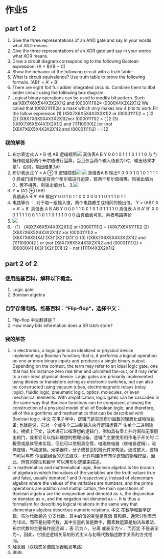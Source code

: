 # 作业5
## part 1 of 2
1. Give the three representations of an AND gate and say in your words what AND means.
2. Give the three representations of an XOR gate and say in your words what XOR means.
3. Draw a circuit diagram corresponding to the following Boolean expression: (A + B)(B + C)
4. Show the behavior of the following circuit with a truth table:
5. What is circuit equivalence? Use truth table to prove the following formula. (AB)’ = A’ + B'
6. There are eight 1bit full adder integrated circuits. Combine them to 8bit adder circuit using the following box diagram.
7. Logical binary operations can be used to modify bit pattern. Such as(X8X7X6X5X4X3X2X1)2 and (00001111)2= (0000X4X3X2X1)2
We called that (00001111)2is a mask which only makes low 4 bits to work.Fill the follow expression
(1) (X8X7X6X5X4X3X2X1)2 or (00001111)2 = ( )2
(2) (X8X7X6X5X4X3X2X1)2xor (00001111)2 = ( )2
(3) ((X8X7X6X5X4X3X2X1)2 and (11110000)2 )or (not (X8X7X6X5X4X3X2X1)2 and (00001111)2) = ( )2
### 我的解答
1. 布尔表达式 A * B 或 AB
   逻辑框图![](https://timgsa.baidu.com/timg?image&quality=80&size=b9999_10000&sec=1539875721920&di=d99e4ae68aac934dbba5b980b0a17c49&imgtype=0&src=http%3A%2F%2Ffile2.dzsc.com%2Fdata%2F16%2F11%2F14%2F9207_111439599.jpg)
   真值表A	B	Y
        0	0	1
        0	1	1
        1	0	1
        1	1	0
   与门操作就是将两个布尔值进行运算，当且仅当两个输入值都为1时，输出结果才是1，否则，输出结果为0.
2. 布尔表达式 Y = A ⊕ B
   逻辑框图![](https://timgsa.baidu.com/timg?image&quality=80&size=b9999_10000&sec=1539874008305&di=972f5168bc4c8c1a363b5b2788e458c1&imgtype=0&src=http%3A%2F%2Fimage.sciencenet.cn%2Fhome%2F201408%2F01%2F063811lpiqzecri5ebcnpr.jpg)
   ![](https://timgsa.baidu.com/timg?image&quality=80&size=b9999_10000&sec=1539875783115&di=76b1bb5b7f20f41d9b89d6c6a4db756f&imgtype=0&src=http%3A%2F%2Fwww.elecfans.com%2Fuploads%2Fallimg%2F171120%2F2755783-1G1200U52ac.png)
   真值表A	B	输出Y
        0	0 0
        1 0 1
        0 1 1
        1 1 0
   异或门操作就是将两个布尔值进行运算，若两个布尔值相等，则输出值为0，若不相等，则输出值为1。
3.![](https://imgsa.baidu.com/forum/w%3D580/sign=816f389e3bd3d539c13d0fcb0a86e927/b52fcf086e061d9542fe2f5876f40ad163d9cac0.jpg)
4. Y  =  (A') ⊕ (AB)    
   真值表A B A' AB 输出Y
        0 0 1  0  1
        1 0 0  0  0
        0 1 1  0  1 
        1 1 0  1  1
5. 电路等价 ： 对于每一组输入值，两个电路都生成相同的输出值。
   Y = (AB)'
   X = A' + B'
   真值表 A B AB Y
         0 0 0  1
         1 0 0  1
         0 1 0  1
         1 1 1  0
   真值表 A B A' B' X
         0 0 1  1  1
         1 0 0  1  1
         0 1 1  0  1
         1 1 0  0  0
   由真值表可见，两者电路等价
6. ![](https://imgsa.baidu.com/forum/w%3D580/sign=ecdda7d2b4014a90813e46b599763971/5b3e3a12c8fcc3ce3137d1539f45d688d53f208d.jpg)
7. （1） (X8X7X6X5X4X3X2X1)2 or (00001111)2 = (X8X7X6X51111)2
    (2) (X8X7X6X5X4X3X2X1)2 xor (00001111)2 = (X8X7X6X5(X4)'(X3)'(X2)'(X1)')2
    (3) ((X8X7X6X5X4X3X2X1)2 and (11110000)2 ) or (not (X8X7X6X5X4X3X2X1)2 and (00001111)2) = (0000(X4)'(X3)'(X2)'(X1)')2
                                                                                            = not (1111X4X3X2X1)2
## part 2 of 2
### 使用维基百科，解释以下概念。
1. Logic gate
2. Boolean algebra
### 自学存储电路。维基百科：“Flip-flop”，选择中文：
1. Flip-flop 中文翻译是？
2. How many bits information does a SR latch store?
### 我的解答
1. In electronics, a logic gate is an idealized or physical device implementing a Boolean function; that is, it performs a 
logical operation on one or more binary inputs and produces a single binary output. Depending on the context, the term may refer 
to an ideal logic gate, one that has for instance zero rise time and unlimited fan-out, or it may refer to a non-ideal physical 
device .Logic gates are primarily implemented using diodes or transistors acting as electronic switches, but can also be 
constructed using vacuum tubes, electromagnetic relays (relay logic), fluidic logic, pneumatic logic, optics, molecules, or even 
mechanical elements. With amplification, logic gates can be cascaded in the same way that Boolean functions can be composed, 
allowing the construction of a physical model of all of Boolean logic, and therefore, all of the algorithms and mathematics that 
can be described with Boolean logic.  中文 在电子学中，逻辑门是实现布尔函数的理想化或物理设备; 也就是说，它对一个或多个二进制输入执行逻辑运算产
生单个二进制输出。根据上下文，该术语可以指理想的逻辑门，例如具有零上升时间和无限扇出的门，或者它可以指非理想的物理设备。逻辑门主要使用用作电子开关的
二极管或晶体管来实现，但也可以使用真空管，电磁继电器（继电器逻辑），流体逻辑，气动逻辑，光学器件，分子或甚至机械元件来构造。通过放大，逻辑门可以与布
尔函数组合的方式级联，允许构建所有布尔逻辑的物理模型，因此，所有的算法和数学 可以用布尔逻辑来描述。
2. In mathematics and mathematical logic, Boolean algebra is the branch of algebra in which the values of the variables are the 
truth values true and false, usually denoted 1 and 0 respectively. Instead of elementary algebra where the values of the 
variables are numbers, and the prime operations are addition and multiplication, the main operations of Boolean algebra are the 
conjunction and denoted as ∧, the disjunction or denoted as ∨, and the negation not denoted as ¬. It is thus a formalism for 
describing logical relations in the same way that elementary algebra describes numeric relations. 中文 在数学和数学逻辑，布尔代数是的
分支代数，其中的值的变量是真值 真和假，通常分别表示为1和0。而不是初等代数，其中变量的值是数字，而素数运算是加法和乘法，布尔代数的主要操作是连词 ，表
示为∧，分离 或表示为∨，而否定 不是表示为¬。因此，它描述逻辑关系的形式主义与初等代数描述数字关系的方式相同。
1. 触发器（双稳态多谐振荡器触发电路）
2. 8bits
